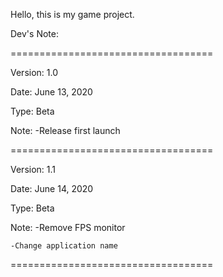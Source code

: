 Hello, this is my game project.

Dev's Note:

===================================

Version: 1.0

Date: June 13, 2020

Type: Beta

Note: -Release first launch

===================================

Version: 1.1

Date: June 14, 2020

Type: Beta

Note: 	-Remove FPS monitor

	-Change application name
	
===================================
